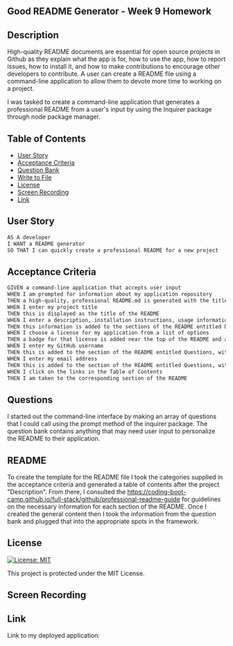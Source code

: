 ## Good README Generator - Week 9 Homework

## Description

High-quality README documents are essential for open source projects in Github as they explain what the app is for, how to use the app, how to report issues, how to install it, and how to make contributions to encourage other developers to contribute. A user can create a README file using a command-line application to allow them to devote more time to working on a project.

I was tasked to create a command-line application that generates a professional README from a user's input by using the Inquirer package through node package manager.

## Table of Contents

- [User Story](#user-story)
- [Acceptance Criteria](#acceptance-criteria)
- [Question Bank](#questions)
- [Write to File](#readme)
- [License](#license)
- [Screen Recording](#screen-recording)
- [Link](#link)

## User Story

```md
AS A developer
I WANT a README generator
SO THAT I can quickly create a professional README for a new project
```

## Acceptance Criteria

```md
GIVEN a command-line application that accepts user input
WHEN I am prompted for information about my application repository
THEN a high-quality, professional README.md is generated with the title of my project and sections entitled Description, Table of Contents, Installation, Usage, License, Contributing, Tests, and Questions
WHEN I enter my project title
THEN this is displayed as the title of the README
WHEN I enter a description, installation instructions, usage information, contribution guidelines, and test instructions
THEN this information is added to the sections of the README entitled Description, Installation, Usage, Contributing, and Tests
WHEN I choose a license for my application from a list of options
THEN a badge for that license is added near the top of the README and a notice is added to the section of the README entitled License that explains which license the application is covered under
WHEN I enter my GitHub username
THEN this is added to the section of the README entitled Questions, with a link to my GitHub profile
WHEN I enter my email address
THEN this is added to the section of the README entitled Questions, with instructions on how to reach me with additional questions
WHEN I click on the links in the Table of Contents
THEN I am taken to the corresponding section of the README
```

## Questions

I started out the command-line interface by making an array of questions that I could call using the prompt method of the inquirer package. The question bank contains anything that may need user input to personalize the README to their application.

## README

To create the template for the README file I took the categories supplied in the acceptance criteria and generated a table of contents after the project "Description". From there, I consulted the https://coding-boot-camp.github.io/full-stack/github/professional-readme-guide for guidelines on the necessary information for each section of the README. Once I created the general content then I took the information from the question bank and plugged that into the appropriate spots in the framework.

## License

[![License: MIT](https://img.shields.io/badge/License-MIT-yellow.svg)](https://opensource.org/licenses/MIT)

This project is protected under the MIT License.

## Screen Recording

## Link

Link to my deployed application:
